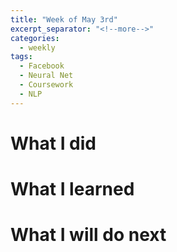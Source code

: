 ```yaml
---
title: "Week of May 3rd"
excerpt_separator: "<!--more-->"
categories:
  - weekly
tags:
  - Facebook
  - Neural Net
  - Coursework
  - NLP
---
```


# What I did

# What I learned

# What I will do next
